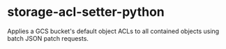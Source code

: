 storage-acl-setter-python
=========================

Applies a GCS bucket's default object ACLs to all contained objects using batch JSON patch requests.
